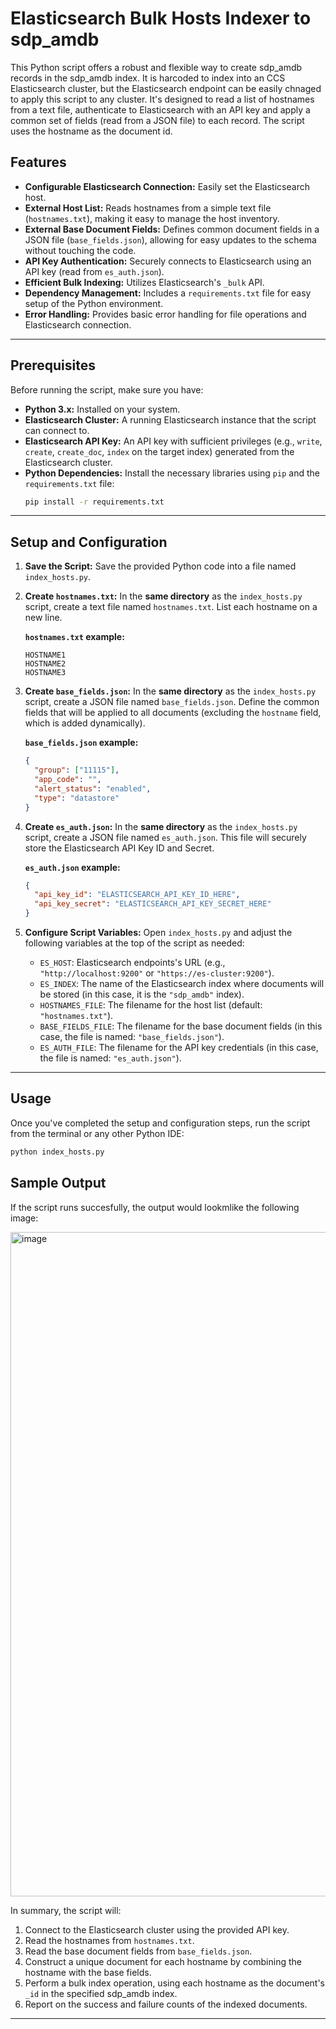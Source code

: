 # Elasticsearch Bulk Hosts Indexer to sdp_amdb

This Python script offers a robust and flexible way to create sdp_amdb records in the sdp_amdb index. It is harcoded to index into an CCS Elasticsearch cluster, but the Elasticsearch endpoint can be easily chnaged to apply this script to any cluster. It's designed to read a list of hostnames from a text file, authenticate to Elasticsearch with an API key and apply a common set of fields (read from a JSON file) to each record. The script uses the hostname as the document id.

## Features

* **Configurable Elasticsearch Connection:** Easily set the Elasticsearch host.
* **External Host List:** Reads hostnames from a simple text file (`hostnames.txt`), making it easy to manage the host inventory.
* **External Base Document Fields:** Defines common document fields in a JSON file (`base_fields.json`), allowing for easy updates to the schema without touching the code.
* **API Key Authentication:** Securely connects to Elasticsearch using an API key (read from `es_auth.json`).
* **Efficient Bulk Indexing:** Utilizes Elasticsearch's `_bulk` API.
* **Dependency Management:** Includes a `requirements.txt` file for easy setup of the Python environment.
* **Error Handling:** Provides basic error handling for file operations and Elasticsearch connection.

---

## Prerequisites

Before running the script, make sure you have:

* **Python 3.x:** Installed on your system.
* **Elasticsearch Cluster:** A running Elasticsearch instance that the script can connect to.
* **Elasticsearch API Key:** An API key with sufficient privileges (e.g., `write`, `create`, `create_doc`, `index` on the target index) generated from the Elasticsearch cluster.
* **Python Dependencies:** Install the necessary libraries using `pip` and the `requirements.txt` file:
    ```bash
    pip install -r requirements.txt
    ```

---

## Setup and Configuration

1.  **Save the Script:**
    Save the provided Python code into a file named `index_hosts.py`.

2.  **Create `hostnames.txt`:**
    In the **same directory** as the `index_hosts.py` script, create a text file named `hostnames.txt`. List each hostname on a new line.

    **`hostnames.txt` example:**
    ```
    HOSTNAME1
    HOSTNAME2
    HOSTNAME3
    ```

3.  **Create `base_fields.json`:**
    In the **same directory** as the `index_hosts.py` script, create a JSON file named `base_fields.json`. Define the common fields that will be applied to all documents (excluding the `hostname` field, which is added dynamically).

    **`base_fields.json` example:**
    ```json
    {
      "group": ["11115"],
      "app_code": "",
      "alert_status": "enabled",
      "type": "datastore"
    }
    ```

4.  **Create `es_auth.json`:**
    In the **same directory** as the `index_hosts.py` script, create a JSON file named `es_auth.json`. This file will securely store the Elasticsearch API Key ID and Secret.

    **`es_auth.json` example:**
    ```json
    {
      "api_key_id": "ELASTICSEARCH_API_KEY_ID_HERE",
      "api_key_secret": "ELASTICSEARCH_API_KEY_SECRET_HERE"
    }
    ```

5.  **Configure Script Variables:**
    Open `index_hosts.py` and adjust the following variables at the top of the script as needed:

    * `ES_HOST`: Elasticsearch endpoints's URL (e.g., `"http://localhost:9200"` or `"https://es-cluster:9200"`).
    * `ES_INDEX`: The name of the Elasticsearch index where documents will be stored (in this case, it is the `"sdp_amdb"` index).
    * `HOSTNAMES_FILE`: The filename for the host list (default: `"hostnames.txt"`).
    * `BASE_FIELDS_FILE`: The filename for the base document fields (in this case, the file is named: `"base_fields.json"`).
    * `ES_AUTH_FILE`: The filename for the API key credentials (in this case, the file is named: `"es_auth.json"`).

---

## Usage

Once you've completed the setup and configuration steps, run the script from the terminal or any other Python IDE:

```bash
python index_hosts.py
```

## Sample Output

If the script runs succesfully, the output would lookmlike the following image:

<img width="1063" alt="image" src="https://github.com/user-attachments/assets/672dfced-bf48-492a-b404-889538a4f5ab" />


In summary, the script will:

1.  Connect to the Elasticsearch cluster using the provided API key.
2.  Read the hostnames from `hostnames.txt`.
3.  Read the base document fields from `base_fields.json`.
4.  Construct a unique document for each hostname by combining the hostname with the base fields.
5.  Perform a bulk index operation, using each hostname as the document's `_id` in the specified sdp_amdb index.
6.  Report on the success and failure counts of the indexed documents.

---
